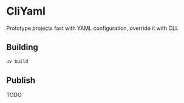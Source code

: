 # CliYaml

Prototype projects fast with YAML configuration, override it with CLI.

## Building

```bash
uv build
```

## Publish

TODO
